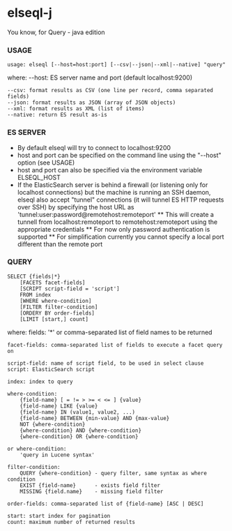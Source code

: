 elseql-j
========

You know, for Query - java edition

### USAGE

    usage: elseql [--host=host:port] [--csv|--json|--xml|--native] "query"

where:
    --host: ES server name and port (default localhost:9200)

    --csv: format results as CSV (one line per record, comma separated fields)
    --json: format results as JSON (array of JSON objects)
    --xml: format results as XML (list of items)
    --native: return ES result as-is

### ES SERVER
* By default elseql will try to connect to localhost:9200
* host and port can be specified on the command line using the "--host" option (see USAGE)
* host and port can also be specified via the environment variable ELSEQL_HOST
* If the ElasticSearch server is behind a firewall (or listening only for localhost connections) but the machine is running an SSH daemon, elseql also accept "tunnel" connections (it will tunnel ES HTTP requests over SSH) by specifying the host URL as 'tunnel:user:password@remotehost:remoteport'
** This will create a tunnell from localhost:remoteport to remotehost:remoteport using the appropriate credentials
** For now only password authentication is supported
** For simplification currently you cannot specify a local port different than the remote port

### QUERY

    SELECT {fields|*}
        [FACETS facet-fields]
        [SCRIPT script-field = 'script']
        FROM index
        [WHERE where-condition]
        [FILTER filter-condition]
        [ORDERY BY order-fields]
        [LIMIT [start,] count]

where:
    fields: '*' or comma-separated list of field names to be returned

    facet-fields: comma-separated list of fields to execute a facet query on

    script-field: name of script field, to be used in select clause
    script: ElasticSearch script

    index: index to query

    where-condition:
        {field-name} [ = != > >= < <= ] {value}
        {field-name} LIKE {value}
        {field-name} IN (value1, value2, ...)
        {field-name} BETWEEN {min-value} AND {max-value}
        NOT {where-condition}
        {where-condition} AND {where-condition}
        {where-condition} OR {where-condition}

    or where-condition:
        'query in Lucene syntax'

    filter-condition: 
        QUERY {where-condition} - query filter, same syntax as where condition
        EXIST {field-name}      - exists field filter
        MISSING {field.name}    - missing field filter

    order-fields: comma-separated list of {field-name} [ASC | DESC]

    start: start index for pagination
    count: maximum number of returned results
